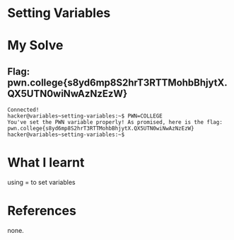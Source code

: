# Setting Variables

# My Solve
## Flag: pwn.college{s8yd6mp8S2hrT3RTTMohbBhjytX.QX5UTN0wiNwAzNzEzW}

```
Connected!                                                                        
hacker@variables~setting-variables:~$ PWN=COLLEGE
You've set the PWN variable properly! As promised, here is the flag:
pwn.college{s8yd6mp8S2hrT3RTTMohbBhjytX.QX5UTN0wiNwAzNzEzW}
hacker@variables~setting-variables:~$
```
# What I learnt 

using = to set variables

# References 

none.
